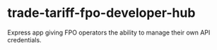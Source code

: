 # trade-tariff-fpo-developer-hub

Express app giving FPO operators the ability to manage their own API credentials.
